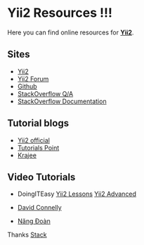 Yii2 Resources !!!
===================

Here you can find online resources  for **[Yii2](http://www.yiiframework.com/)**.

Sites
-----------------

 - [Yii2](http://www.yiiframework.com/)
 - [Yii2 Forum](http://www.yiiframework.com/forum/)
 - [Github](https://www.google.co.in/url?sa=t&rct=j&q=&esrc=s&source=web&cd=5&cad=rja&uact=8&ved=0ahUKEwiMm9aH97rTAhUDR48KHem8CBkQFghFMAQ&url=https://github.com/yiisoft/yii2&usg=AFQjCNHGVSM_0J87oZUV1HC9vvCLNFUB4w)
 - [StackOverflow Q/A](http://stackoverflow.com/questions/tagged/yii2)
 - [StackOverflow Documentation](http://stackoverflow.com/documentation/yii2)


Tutorial blogs
-------------------

 - [Yii2 official](http://www.yiiframework.com/doc-2.0/guide-index.html)
 - [Tutorials Point](https://www.tutorialspoint.com/yii/)
 - [Krajee](http://webtips.krajee.com/)


Video Tutorials
---------------

 - DoingITEasy
         [Yii2 Lessons](https://www.youtube.com/watch?v=z1xtFbO9jgQ&list=PLRd0zhQj3CBmusDbBzFgg3H20VxLx2mkF)
        [Yii2  Advanced](https://www.youtube.com/watch?v=-Akx3nzLF8s&list=PLRd0zhQj3CBli-egGbTLn94ugm3P_ip19)
    
 - [David Connelly](https://www.youtube.com/watch?v=H7uON7rcv4g&list=PLBEpR3pmwCayfpaE9Vk-0xDsE5HQRJxuq)
 - [Năng Đoàn](https://www.youtube.com/watch?v=k24RHhld2SU&list=PL9mTllXIbMsj9u_tgKyKW3PQ5ffSJ73jF)


Thanks [Stack](https://stackedit.io/editor)
